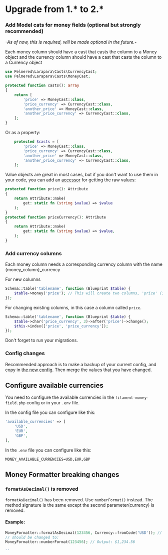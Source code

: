 
# Upgrade from 1.* to 2.*

### Add Model cats for money fields (optional but strongly recommended)

_-As of now, this is required, will be made optional in the future.-_

Each money column should have a cast that casts the column to a Money object and the currency column should have a cast that casts the column to a Currency object

```php
use Pelmered\Larapara\Casts\CurrencyCast;
use Pelmered\Larapara\Casts\MoneyCast;

protected function casts(): array
{
    return [
        'price' => MoneyCast::class,
        'price_currency' => CurrencyCast::class,
        'another_price' => MoneyCast::class,
        'another_price_currency' => CurrencyCast::class,
    ];
}
```
Or as a property:
```php
    protected $casts = [
        'price' => MoneyCast::class,
        'price_currency' => CurrencyCast::class,
        'another_price' => MoneyCast::class,
        'another_price_currency' => CurrencyCast::class,
    ];
```

Value objects are great in most cases, but if you don't want to use them in your code, you can add an [accessor](https://laravel.com/docs/12.x/eloquent-mutators#accessors-and-mutators) for getting the raw values:
```php
protected function price(): Attribute
{
    return Attribute::make(
        get: static fn (string $value) => $value
    );
}
protected function priceCurrency(): Attribute
{
    return Attribute::make(
        get: static fn (string $value) => $value,
    );
}
````

### Add currency columns

Each money column needs a corresponding currency column with the name {money_column}_currency

For new columns
```php
Schema::table('tablename', function (Blueprint $table) {
    $table->money('price'); // This will create two columns, 'price' (integer) and 'price_currency' (char(3))
});
```
For changing existing columns, in this case a column called `price`.
```php
Schema::table('tablename', function (Blueprint $table) {
    $table->char('price_currency', 3)->after('price')->change();
    $this->index(['price', 'price_currency']);
});
```
Don't forget to run your migrations. 

### Config changes

Recommended approach is to make a backup of your current config, and copy in [the new config](config/filament-money-field.php). Then merge the values that you have changed.

## Configure available currencies

You need to configure the available currencies in the `filament-money-field.php` config or in your `.env` file.

In the config file you can configure like this:

```php
'available_currencies' => [
    'USD',
    'EUR',
    'GBP',
],
```

In the `.env` file you can configure like this:

```env
MONEY_AVAILABLE_CURRENCIES=USD,EUR,GBP
```

## Money Formatter breaking changes

### `formatAsDecimal()` is removed

`formatAsDecimal()` has been removed. Use `numberFormat()` instead. The method signature is the same except the second parameter(currency) is removed. 

#### Example:
```php
MoneyFormatter::formatAsDecimal(123456, Currency::fromCode('USD')); // Output: $1,234.56
// should be changed to:
MoneyFormatter::numberFormat(123456); // Output: $1,234.56

``
